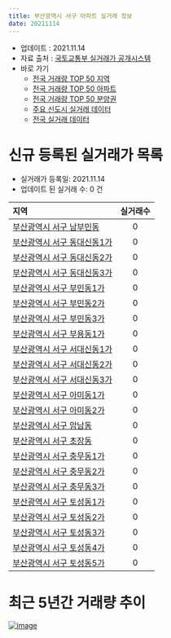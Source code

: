 ```yaml
---
title: 부산광역시 서구 아파트 실거래 정보
date: 20211114
---
```


* 업데이트 : 2021.11.14
* 자료 출처 : [국토교통부 실거래가 공개시스템](http://rt.molit.go.kr)
* 바로 가기
    * [전국 거래량 TOP 50 지역](https://apt-info.github.io/apt-trade-info/tr)
    * [전국 거래량 TOP 50 아파트](https://apt-info.github.io/apt-trade-info/ta)
    * [전국 거래량 TOP 50 분양권](https://apt-info.github.io/apt-trade-info/tb)
    * [주요 신도시 실거래 데이터](https://apt-info.github.io/apt-trade-info/newtown)
    * [전국 실거래 데이터](https://apt-info.github.io/apt-trade-info/all)



<script async src="https://pagead2.googlesyndication.com/pagead/js/adsbygoogle.js"></script>
<!-- 기본광고 -->
<ins class="adsbygoogle"
     style="display:block"
     data-ad-client="ca-pub-1142216861245946"
     data-ad-slot="4805727019"
     data-ad-format="auto"
     data-full-width-responsive="true"></ins>
<script>
     (adsbygoogle = window.adsbygoogle || []).push({});
</script>


# 신규 등록된 실거래가 목록

* 실거래가 등록일: 2021.11.14
* 업데이트 된 실거래 수: 0 건


|지역|실거래수|
|:---|:---:|
|[부산광역시 서구 남부민동](https://apt-info.github.io/apt-trade-info/r311)|0|
|[부산광역시 서구 동대신동1가](https://apt-info.github.io/apt-trade-info/r312)|0|
|[부산광역시 서구 동대신동2가](https://apt-info.github.io/apt-trade-info/r300)|0|
|[부산광역시 서구 동대신동3가](https://apt-info.github.io/apt-trade-info/r301)|0|
|[부산광역시 서구 부민동1가](https://apt-info.github.io/apt-trade-info/r315)|0|
|[부산광역시 서구 부민동2가](https://apt-info.github.io/apt-trade-info/r3525)|0|
|[부산광역시 서구 부민동3가](https://apt-info.github.io/apt-trade-info/r305)|0|
|[부산광역시 서구 부용동1가](https://apt-info.github.io/apt-trade-info/r307)|0|
|[부산광역시 서구 서대신동1가](https://apt-info.github.io/apt-trade-info/r302)|0|
|[부산광역시 서구 서대신동2가](https://apt-info.github.io/apt-trade-info/r303)|0|
|[부산광역시 서구 서대신동3가](https://apt-info.github.io/apt-trade-info/r304)|0|
|[부산광역시 서구 아미동1가](https://apt-info.github.io/apt-trade-info/r3524)|0|
|[부산광역시 서구 아미동2가](https://apt-info.github.io/apt-trade-info/r309)|0|
|[부산광역시 서구 암남동](https://apt-info.github.io/apt-trade-info/r306)|0|
|[부산광역시 서구 초장동](https://apt-info.github.io/apt-trade-info/r3157)|0|
|[부산광역시 서구 충무동1가](https://apt-info.github.io/apt-trade-info/r3419)|0|
|[부산광역시 서구 충무동2가](https://apt-info.github.io/apt-trade-info/r314)|0|
|[부산광역시 서구 충무동3가](https://apt-info.github.io/apt-trade-info/r3466)|0|
|[부산광역시 서구 토성동1가](https://apt-info.github.io/apt-trade-info/r308)|0|
|[부산광역시 서구 토성동2가](https://apt-info.github.io/apt-trade-info/r316)|0|
|[부산광역시 서구 토성동3가](https://apt-info.github.io/apt-trade-info/r313)|0|
|[부산광역시 서구 토성동4가](https://apt-info.github.io/apt-trade-info/r3583)|0|
|[부산광역시 서구 토성동5가](https://apt-info.github.io/apt-trade-info/r310)|0|



<script async src="https://pagead2.googlesyndication.com/pagead/js/adsbygoogle.js"></script>
<!-- 기본광고 -->
<ins class="adsbygoogle"
     style="display:block"
     data-ad-client="ca-pub-1142216861245946"
     data-ad-slot="4805727019"
     data-ad-format="auto"
     data-full-width-responsive="true"></ins>
<script>
     (adsbygoogle = window.adsbygoogle || []).push({});
</script>


# 최근 5년간 거래량 추이


<div style="width:100%;">
    <canvas id="deal_progress" height="200"></canvas>
</div>

<script>
new Chart(document.getElementById("deal_progress"), {
    type: 'line',
    data: {
        labels: ['16.01','16.02','16.03','16.04','16.05','16.06','16.07','16.08','16.09','16.10','16.11','16.12','17.01','17.02','17.03','17.04','17.05','17.06','17.07','17.08','17.09','17.10','17.11','17.12','18.01','18.02','18.03','18.04','18.05','18.06','18.07','18.08','18.09','18.10','18.11','18.12','19.01','19.02','19.03','19.04','19.05','19.06','19.07','19.08','19.09','19.10','19.11','19.12','20.01','20.02','20.03','20.04','20.05','20.06','20.07','20.08','20.09','20.10','20.11','20.12','21.01','21.02','21.03','21.04','21.05','21.06','21.07','21.08','21.09','21.10','21.11'],
        datasets: [{
            label: '매매/분양권',
            data: [71,186,129,125,93,112,106,109,93,127,93,68,70,100,113,176,88,92,178,258,145,82,152,95,103,73,103,100,151,69,54,60,69,85,52,91,92,66,51,62,66,51,50,62,71,158,263,220,118,121,130,122,197,219,131,106,126,187,269,148,74,74,107,106,115,140,83,92,74,75,4],
            borderColor: "rgba(66, 133, 243, 1)",
            backgroundColor: "rgba(66, 133, 243, 0.05)",
            borderWidth: 1,
            pointRadius: 0,
            fill: false,
            lineTension: 0
        },{
            label: '전/월세',
            data: [43,66,59,35,24,17,19,33,20,33,33,36,38,55,36,44,29,35,43,130,25,31,22,26,50,86,73,63,60,68,76,89,66,63,58,62,93,105,58,49,27,55,31,94,46,50,43,57,43,72,54,50,97,80,80,62,65,51,54,60,57,73,71,45,47,52,48,122,32,40,5],
            borderColor: "rgba(255, 90, 0, 1)",
            backgroundColor: "rgba(255, 90, 0, 0.05)",
            borderWidth: 1,
            pointRadius: 0,
            fill: false,
            lineTension: 0
        },{
            label: '합계',
            data: [114,252,188,160,117,129,125,142,113,160,126,104,108,155,149,220,117,127,221,388,170,113,174,121,153,159,176,163,211,137,130,149,135,148,110,153,185,171,109,111,93,106,81,156,117,208,306,277,161,193,184,172,294,299,211,168,191,238,323,208,131,147,178,151,162,192,131,214,106,115,9],
            borderColor: "rgba(0, 0, 0, 1)",
            backgroundColor: "rgba(0, 0, 0, 0.03)",
            borderWidth: 0.1,
            pointRadius: 0,
            fill: true,
            lineTension: 0
        }
        ]
    },
    options: {
        responsive: true,
        title: {
            display: false
        },
        tooltips: {
            mode: 'index',
            intersect: false
        },
        hover: {
            mode: 'nearest',
            intersect: true
        },
        scales: {
            xAxes: [{
                display: true,
                scaleLabel: {
                    display: true,
                    labelString: '년/월'
                }
            }],
            yAxes: [{
                display: true,
                ticks: {
                    suggestedMin: 0,
                },
                scaleLabel: {
                    display: true,
                    labelString: '실거래 수'
                }
            }]
        }
    }
});

</script>


[![image](https://apt-info.github.io/images/2020-01-03-apt-trade-info/1024x500.png)](https://play.google.com/store/apps/details?id=com.aptinfo.apttradeinfo)

